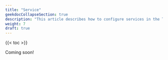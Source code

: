 ```yaml
---
title: "Service"
geekdocCollapseSection: true
description: "This article describes how to configure services in the TrueNAS CLI Shell." 
weight: 7
draft: true
---
```


{{< toc >}}

Coming soon!
